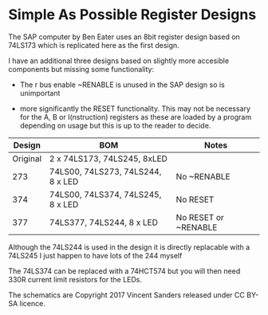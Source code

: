 # Simple As Possible Register Designs

The SAP computer by Ben Eater uses an 8bit register design based on
74LS173 which is replicated here as the first design.

I have an additional three designs based on slightly more accesible
components but missing some functionality:

  - The r bus enable ~RENABLE is unused in the SAP design so is unimportant

  - more significantly the RESET functionality. This may not be
    necessary for the A, B or I(nstruction) registers as these are
    loaded by a program depending on usage but this is up to the
    reader to decide.


| Design   | BOM                               | Notes
|----------|-----------------------------------|------
| Original | 2 x 74LS173, 74LS245, 8xLED       | 
| 273      | 74LS00, 74LS273, 74LS244, 8 x LED | No ~RENABLE
| 374      | 74LS00, 74LS374, 74LS245, 8 x LED | No RESET
| 377      | 74LS377, 74LS244, 8 x LED         | No RESET or ~RENABLE


Although the 74LS244 is used in the design it is directly replacable
with a 74LS245 I just happen to have lots of the 244 myself

The 74LS374 can be replaced with a 74HCT574 but you will then need 330R
current limit resistors for the LEDs.

The schematics are Copyright 2017 Vincent Sanders released under CC
BY-SA licence.

